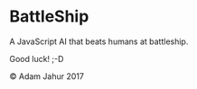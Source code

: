 # BattleShip

A JavaScript AI that beats humans at battleship.

Good luck! ;-D

&copy; Adam Jahur 2017